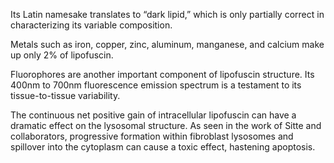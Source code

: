 Its Latin namesake translates to “dark lipid,” which is only partially correct in characterizing its variable composition.

Metals such as iron, copper, zinc, aluminum, manganese, and calcium make up only 2% of lipofuscin.

Fluorophores are another important component of lipofuscin structure. Its 400nm to 700nm fluorescence emission spectrum is a testament to its tissue-to-tissue variability.

The continuous net positive gain of intracellular lipofuscin can have a dramatic effect on the lysosomal structure. As seen in the work of Sitte and collaborators, progressive formation within fibroblast lysosomes and spillover into the cytoplasm can cause a toxic effect, hastening apoptosis.